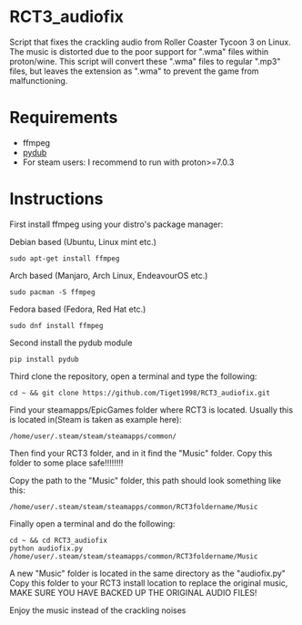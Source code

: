 # RCT3_audiofix
Script that fixes the crackling audio from Roller Coaster Tycoon 3 on Linux. The music is distorted due to the poor support for ".wma" files within proton/wine. This script will convert these ".wma" files to regular ".mp3" files, but leaves the extension as ".wma" to prevent the game from malfunctioning.


# Requirements
- ffmpeg
- [pydub](https://github.com/jiaaro/pydub)
- For steam users: I recommend to run with proton>=7.0.3

# Instructions
First install ffmpeg using your distro's package manager:

Debian based (Ubuntu, Linux mint etc.)
```
sudo apt-get install ffmpeg
```
Arch based (Manjaro, Arch Linux, EndeavourOS etc.)
```
sudo pacman -S ffmpeg
```
Fedora based (Fedora, Red Hat etc.)
```
sudo dnf install ffmpeg
```

Second install the pydub module
```
pip install pydub
```

Third clone the repository, open a terminal and type the following:
```
cd ~ && git clone https://github.com/Tiget1998/RCT3_audiofix.git
```
Find your steamapps/EpicGames folder where RCT3 is located. Usually this is located in(Steam is taken as example here):
```
/home/user/.steam/steam/steamapps/common/
```
Then find your RCT3 folder, and in it find the "Music" folder. Copy this folder to some place safe!!!!!!!!

Copy the path to the "Music" folder, this path should look something like this:
```
/home/user/.steam/steam/steamapps/common/RCT3foldername/Music
```
Finally open a terminal and do the following:
```
cd ~ && cd RCT3_audiofix
python audiofix.py /home/user/.steam/steam/steamapps/common/RCT3foldername/Music

```
A new "Music" folder is located in the same directory as the "audiofix.py"
Copy this folder to your RCT3 install location to replace the original music, MAKE SURE YOU HAVE BACKED UP THE ORIGINAL AUDIO FILES!

Enjoy the music instead of the crackling noises


